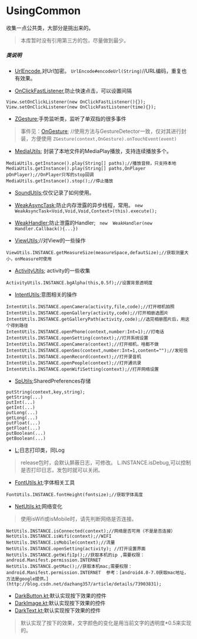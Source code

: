 # UsingCommon
收集一点公共类，大部分是挑出来的。
> 本库暂时没有引用第三方的包，尽量做到最少。

##### 类说明
- [UrlEncode](https://github.com/xuanu/UsingCommon/blob/master/common/src/main/java/zeffect/cn/common/encode/UrlEncode.kt),对Url加密。
`UrlEncode#encodeUrl(String)`//URL编码，重复也有效果。

- [OnClickFastListener](https://github.com/xuanu/UsingCommon/blob/master/common/src/main/java/zeffect/cn/common/gesture/OnClickFastListener.kt),防止快速点击，可以设置间隔
```
View.setOnClickListener(new OnClickFastListener(){});
View.setOnClickListener(new OnClickFastListener(time){});
```

- [ZGesture](https://github.com/xuanu/UsingCommon/blob/master/common/src/main/java/zeffect/cn/common/gesture/ZGesture.kt);手势监听类，监听了单双指的很多事件
> 事件见：[OnGesture](https://github.com/xuanu/UsingCommon/blob/master/common/src/main/java/zeffect/cn/common/gesture/OnGesture.kt);
> //使用方法与GestureDetector一致，仅对其进行封装，方便使用
`ZGesture(context,OnGesture).onTouchEvent(event)`

- [MediaUtils](https://github.com/xuanu/UsingCommon/blob/master/common/src/main/java/zeffect/cn/common/media/MediaUtils.kt); 封装了本地文件的MediaPlay播放，支持连续播放多个。
```
MediaUtils.getInstance().play(String[] paths);//播放音频，只支持本地
MediaUtils.getInstance().play(String[] paths,OnPlayer pOnPlayer);//OnPlayer只写的stop回调
MediaUtils.getInstance().stop();//停止播放
```

- [SoundUtils](https://github.com/xuanu/UsingCommon/blob/master/common/src/main/java/zeffect/cn/common/media/SoundUtils.java);仅仅记录了如何使用。

- [WeakAsyncTask](https://github.com/xuanu/UsingCommon/blob/master/common/src/main/java/zeffect/cn/common/weak/WeakAsyncTask.kt);防止内存泄露的异步线程，常用。
`new WeakAsyncTask<Void,Void,Void,Context>(this).execute();`

- [WeakHandler](https://github.com/xuanu/UsingCommon/blob/master/common/src/main/java/zeffect/cn/common/weak/WeakHandler.java);防止泄露的Handler;
` new  WeakHandler(new Handler.Callback(){...})`

- [ViewUtils](https://github.com/xuanu/UsingCommon/blob/master/common/src/main/java/zeffect/cn/common/view/ViewUtils.kt);//对View的一些操作
```
ViewUtils.INSTANCE.getMeasureSize(measureSpace,defautSize);//获取测量大小，onMeasure时使用
```

- [ActivityUtils](https://github.com/xuanu/UsingCommon/blob/master/common/src/main/java/zeffect/cn/common/activity/ActivityUtils.kt); activity的一些收集
```
ActivityUtils.INSTANCE.bgAlpha(this,0.5f);//设置背景透明度
```

- [IntentUtils](https://github.com/xuanu/UsingCommon/blob/master/common/src/main/java/zeffect/cn/common/intent/IntentUtils.kt);意图相关的操作
```
IntentUtils.INSTANCE.openCamera(activity,file,code);//打开相机拍照
IntentUtils.INSTANCE.openGallery(activity,code);//打开相册选图片
IntentUtils.INSTANCE.getGalleryPath(activity,code);//选完相册图片后，用这个得到路径
IntentUtils.INSTANCE.openPhone(context,number:Int=1);//打电话
IntentUtils.INSTANCE.openSetting(context);//打开系统设置
IntentUtils.INSTANCE.openCamera(context);//打开相机，啥都不做
IntentUtils.INSTANCE.openSms(context,number:Int=1,content="");//发短信
IntentUtils.INSTANCE.openRecord(context);//打开录音机
IntentUtils.INSTANCE.openPeople(context);//打开通讯录
IntentUtils.INSTANCE.openWifiSetting(context);//打开网络设置
```

- [SpUtils](https://github.com/xuanu/UsingCommon/tree/master/common/src/main/java/zeffect/cn/common/sp/SpUtils.kt);SharedPreferences存储
```
putString(context,key,string);
getString(...)
putInt(...)
getInt(...)
putLong(...)
getLong(...)
putFloat(...)
getFloat(...)
putBoolean(...)
getBoolean(...)
```

- [L](https://github.com/xuanu/UsingCommon/tree/master/common/src/main/java/zeffect/cn/common/log/L.kt);日志打印类，同Log
> release包时，会默认屏蔽日志，可修改。
> L.INSTANCE.isDebug,可以控制是否打印日志，发包时就可以关闭。

- [FontUtils.kt](https://github.com/xuanu/UsingCommon/tree/master/common/src/main/java/zeffect/cn/common/font/FontUtils.kt);字体相关工具
```
FontUtils.INSTANCE.fontHeight(fontsize);//获取字体高度
```

- [NetUtils.kt](https://github.com/xuanu/UsingCommon/tree/master/common/src/main/java/zeffect/cn/common/network/NetUtils.kt);网络变化
> 使用isWifi或isMobile时，请先判断网络是否连接。
```
NetUtils.INSTANCE.isConnected(context);//网络是否可用（不是是否连接）
NetUtils.INSTANCE.isWifi(context);//WIFI
NetUtils.INSTANCE.isMobile(context);//流量
NetUtils.INSTANCE.openSetting(activity); //打开设置界面
NetUtils.INSTANCE.getWifiIp();//获取本机的ip ,需要权限：android.Manifest.permission.INTERNET
NetUtils.INSTANCE.getMac();//获取本机mac;需要权限：android.Manifest.permission.INTERNET  参考：[android4.0-7.0获取mac地址，方法是google提供。](http://blog.csdn.net/dazhang357/article/details/73903831);
```
- [DarkButton.kt](https://github.com/xuanu/UsingCommon/blob/master/common/src/main/java/zeffect/cn/common/view/DarkButton.kt);默认实现按下效果的控件
- [DarkImage.kt](https://github.com/xuanu/UsingCommon/blob/master/common/src/main/java/zeffect/cn/common/view/DarkImage.kt);默认实现按下效果的控件
- [DarkText.kt](https://github.com/xuanu/UsingCommon/blob/master/common/src/main/java/zeffect/cn/common/view/DarkText.kt);默认实现按下效果的控件
> 默认实现了按下的效果，文字颜色的变化是用当前文字的透明度*0.5来实现的。
